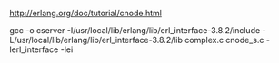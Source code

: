 http://erlang.org/doc/tutorial/cnode.html

gcc -o cserver -I/usr/local/lib/erlang/lib/erl_interface-3.8.2/include -L/usr/local/lib/erlang/lib/erl_interface-3.8.2/lib complex.c cnode_s.c -lerl_interface -lei
